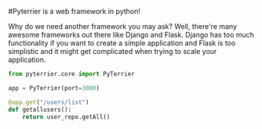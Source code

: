 #Pyterrier is a web framework in python!

Why do we need another framework you may ask? Well, there're many awesome frameworks out there like Django and Flask. 
Django has too much functionality if you want to create a simple application and Flask is too simplistic and it might get
complicated when trying to scale your application.

``` python
from pyterrier.core import PyTerrier

app = PyTerrier(port=3000)

@app.get("/users/list")
def getallusers():
    return user_repo.getAll()
```